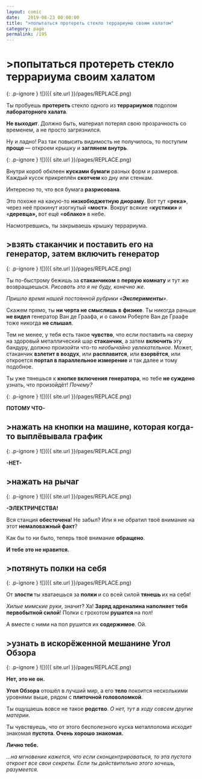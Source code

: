 ```yaml
---
layout: comic
date:   2019-08-23 00:00:00 
title: ">попытаться протереть стекло террариума своим халатом"
category: page
permalink: /195
---
```

# >попытаться протереть стекло террариума своим халатом

{: .p-ignore }
![]({{ site.url }}/pages/REPLACE.png)

Ты пробуешь <strong>протереть </strong>стекло одного из <strong>террариумов </strong>подолом <strong>лабораторного халата</strong>.

<strong>Не выходит</strong>. Должно быть, материал потерял свою прозрачность со временем, а не просто загрязнился. 

Ну и ладно! Раз так повысить видимость не получилось, то поступим <strong>проще </strong>— откроем крышку и <strong>заглянем внутрь</strong>. 

{: .p-ignore }
![]({{ site.url }}/pages/REPLACE.png)

Внутри короб обклеен <strong>кусками бумаги</strong> разных форм и размеров. Каждый кусок прикреплён <strong>скотчем </strong>ко дну или стенкам.

Интересно то, что вся бумага <strong>разрисована</strong>.

Это похоже на какую-то <strong>низкобюджетную диораму</strong>. Вот тут «<strong>река»</strong>, через неё прокинут изогнутый «<strong>мост»</strong>. Вокруг всякие «<strong>кустики» </strong>и «<strong>деревца», </strong>вот ещё «<strong>облако» </strong>в небе.

Насмотревшись, ты закрываешь крышку террариума.

## >взять стаканчик и поставить его на генератор, затем включить генератор

{: .p-ignore }
![]({{ site.url }}/pages/REPLACE.png)

Ты по-быстрому бежишь за <strong>стаканчиком </strong>в <strong>первую комнату</strong> и тут же возвращаешься. <em>Рисовать это я не буду, конечно же.</em>

<em>Пришло время нашей постоянной рубрики «<strong><strong>Эксперименты</strong></strong>».</em>

Скажем прямо, ты <strong>ни черта не смыслишь в</strong> <strong>физике</strong>. Ты никогда раньше <strong>не видел</strong> генератор Ван де Граафа, и о самом Роберте Ван де Граафе тоже никогда <strong>не слышал</strong>.

Тем не менее, у тебя есть такое <strong>чувство</strong>, что если поставить на сверху на здоровый металлический шар <strong>стаканчик</strong>, а затем <strong>включить </strong>эту бандуру, должно произойти что-то <em>необычайно увлекательное</em>. Может, стаканчик <strong>взлетит в воздух</strong>, или <strong>расплавится</strong>, или <strong>взорвётся</strong>, или откроется <strong>портал в параллельное измерение</strong> и так далее и тому подобное.

Ты уже тянешься к <strong>кнопке включения</strong> <strong>генератора</strong>, но тебе <strong>не суждено</strong> узнать, что произойдёт! <em>Почему?</em>

{: .p-ignore }
![]({{ site.url }}/pages/REPLACE.png)

<strong>ПОТОМУ ЧТО-</strong>

## >нажать на кнопки на машине, которая когда-то выплёвывала график

{: .p-ignore }
![]({{ site.url }}/pages/REPLACE.png)

<strong>-НЕТ-</strong>

## >нажать на рычаг

{: .p-ignore }
![]({{ site.url }}/pages/REPLACE.png)

<strong>-ЭЛЕКТРИЧЕСТВА!</strong>

Вся станция <strong>обесточена</strong>! Не забыл? Или я не обратил твоё внимание на этот <strong>немаловажный факт</strong>?

Как бы то ни было, теперь твоё внимание <strong>обращено</strong>.

<strong>И тебе это не нравится.</strong>

## >потянуть полки на себя

{: .p-ignore }
![]({{ site.url }}/pages/REPLACE.png)

От <strong>злости </strong>ты хватаешься за <strong>полки </strong>и со всей силой <strong>тянешь </strong>их на себя!

<em>Хилые мимские руки</em>, значит? Ха! <strong>Заряд адреналина наполняет тебя первобытной силой</strong>! Полки с грохотом <strong>рушатся </strong>на пол!

А вместе с ними на пол рушится их <strong>содержимое</strong>. Ой.

## >узнать в искорёженной мешанине Угол Обзора

{: .p-ignore }
![]({{ site.url }}/pages/REPLACE.png)

<strong>Нет, это не он.</strong> 

<strong>Угол Обзора</strong> отошёл в лучший мир, а его <strong>тело</strong> покоится несколькими уровнями выше, рядом с <strong>плиточной головоломкой</strong>.

Ты ощущаешь вовсе не такое <strong>родство</strong>. <em>О нет, тут в ходу совсем другие материи.</em>

Ты чувствуешь, что от этого бесполезного куска металлолома исходит знакомая <strong>пустота</strong>. <strong>Очень хорошо знакомая. </strong>

<strong>Лично тебе.</strong>

<em>…на мгновение кажется, что если сконцентрироваться, то эта пустота откроет все свои секреты. Если ты действительно этого хочешь, разумеется.</em>
